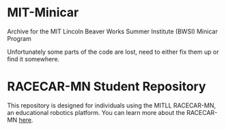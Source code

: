 # MIT-Minicar
Archive for the MIT Lincoln Beaver Works Summer Institute (BWSI) Minicar Program

Unfortunately some parts of the code are lost, need to either fix them up or find it somewhere. 

# RACECAR-MN Student Repository
This repository is designed for individuals using the MITLL RACECAR-MN, an educational robotics platform.  You can learn more about the RACECAR-MN [here](https://mitll-racecar-mn.readthedocs.io/en/latest/index.html).
